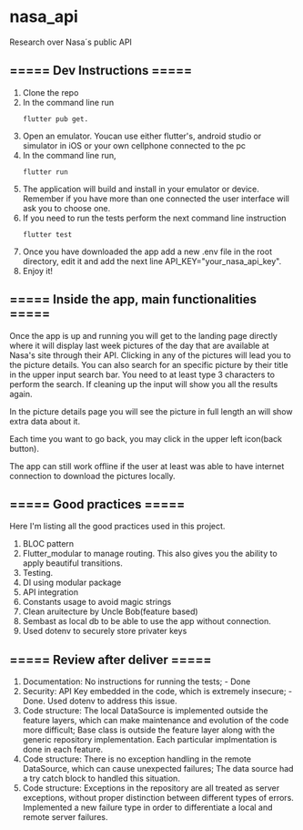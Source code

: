 # nasa_api
Research over Nasa´s public API

## ===== Dev Instructions =====

1. Clone the repo
2. In the command line run
     ```
     flutter pub get.
     ```
3. Open an emulator. Youcan use either flutter's, android studio or simulator in iOS or your own cellphone connected to the pc
4. In the command line run, 
    ```
    flutter run
    ```
5. The application will build and install in your emulator or device. Remember if you have more than one connected the user interface will ask you to choose one.
6. If you need to run the tests perform the next command line instruction
    ```
    flutter test
    ```
7. Once you have downloaded the app add a new .env file in the root directory, edit it and add the next line API_KEY="your_nasa_api_key".
8. Enjoy it!


## ===== Inside the app, main functionalities =====

Once the app is up and running you will get to the landing page directly where it will display last week pictures of the day that are available at Nasa's site through their API. Clicking in any of the pictures will lead you to the picture details. You can also search for an specific picture by their title in the upper input search bar. You need to at least type 3 characters to perform the search. If cleaning up the input will show you all the results again.
 
In the picture details page you will see the picture in full length an will show extra data about it. 

Each time you want to go back, you may click in the upper left icon(back button).

The app can still work offline if the user at least was able to have internet connection to download the pictures locally. 

## ===== Good practices =====
Here I'm listing all the good practices used in this project.  

1. BLOC pattern
2. Flutter_modular to manage routing. This also gives you the ability to apply beautiful transitions.
3. Testing.
4. DI using modular package
5. API integration
6. Constants usage to avoid magic strings
7. Clean aruitecture by Uncle Bob(feature based)
8. Sembast as local db to be able to use the app without connection.
9. Used dotenv to securely store privater keys

## ===== Review after deliver =====

1. Documentation: No instructions for running the tests; - Done
2. Security: API Key embedded in the code, which is extremely insecure;  - Done. Used dotenv to address this issue.
3. Code structure: The local DataSource is implemented outside the feature layers, which can make maintenance and evolution of the code more difficult; Base class is outside the feature layer along with the generic repository implementation. Each particular implmentation is done in each feature.
4. Code structure: There is no exception handling in the remote DataSource, which can cause unexpected failures; The data source had a try catch block to handled this situation.
5.  Code structure: Exceptions in the repository are all treated as server exceptions, without proper distinction between different types of errors. Implemented a new failure type in order to differentiate a local and remote server failures.